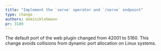 ```yaml
---
title: "Implement the `serve` operator and `/serve` endpoint"
type: change
authors: dominiklohmann
pr: 3180
---
```


The default port of the web plugin changed from 42001 to 5160. This change
avoids collisions from dynamic port allocation on Linux systems.
